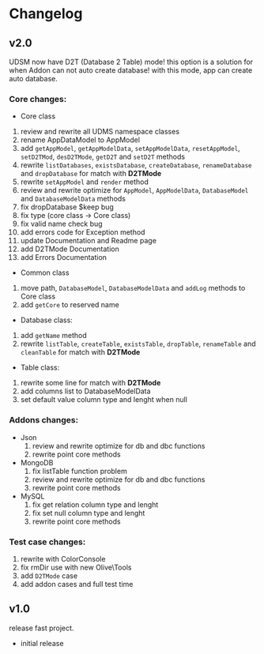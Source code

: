# Changelog

## v2.0

UDSM now have D2T (Database 2 Table) mode! this option is a solution for when Addon can not auto create database! with this mode, app can create auto database.

### Core changes:

* Core class
 1. review and rewrite all UDMS namespace classes
 2. rename AppDataModel to AppModel
 3. add `getAppModel`, `getAppModelData`, `setAppModelData`, `resetAppModel`, `setD2TMod`, `desD2TMode`, `getD2T` and `setD2T` methods
 4. rewrite `listDatabases`, `existsDatabase`, `createDatabase`, `renameDatabase` and `dropDatabase` for match with **D2TMode**
 5. rewrite `setAppModel` and `render` method
 6. review and rewrite optimize for `AppModel`, `AppModelData`, `DatabaseModel` and `DatabaseModelData` methods
 7. fix dropDatabase $keep bug
 8. fix type (core class -> Core class)
 9. fix valid name  check bug
 10. add errors code for Exception method
 11. update Documentation and Readme page
 12. add D2TMode Documentation
 13. add Errors Documentation
* Common class
 1. move path, `DatabaseModel`, `DatabaseModelData` and `addLog` methods to Core class
 2. add `getCore` to reserved name
* Database class:
 1. add `getName` method
 2. rewrite `listTable`, `createTable`, `existsTable`, `dropTable`, `renameTable` and `cleanTable` for match with **D2TMode**
* Table class:
 1. rewrite some line for match with **D2TMode**
 2. add columns list to DatabaseModelData
 3. set default value column type and lenght when null

### Addons changes:

* Json
  1. review and rewrite optimize for db and dbc functions
  2. rewrite point core methods
* MongoDB
  1. fix listTable function problem
  2. review and rewrite optimize for db and dbc functions
  3. rewrite point core methods
* MySQL
  1. fix get relation column type and lenght
  2. fix set null column type and lenght
  3. rewrite point core methods

### Test case changes:

1. rewrite with ColorConsole
2. fix rmDir use with new Olive\\Tools
3. add `D2TMode` case
4. add addon cases and full test time

## v1.0

release fast project.

* initial release
